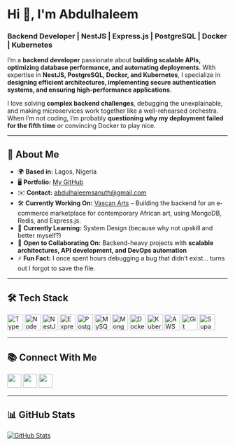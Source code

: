 # Hi 👋, I'm Abdulhaleem  
### Backend Developer | NestJS | Express.js | PostgreSQL | Docker | Kubernetes  

I’m a **backend developer** passionate about **building scalable APIs, optimizing database performance, and automating deployments**. With expertise in **NestJS, PostgreSQL, Docker, and Kubernetes**, I specialize in **designing efficient architectures, implementing secure authentication systems, and ensuring high-performance applications**.  

I love solving **complex backend challenges**, debugging the unexplainable, and making microservices work together like a well-rehearsed orchestra. When I’m not coding, I’m probably **questioning why my deployment failed for the fifth time** or convincing Docker to play nice.  

---  

## 🚀 About Me  
- 🌍 **Based in:** Lagos, Nigeria  
- 🖥️ **Portfolio:** [My GitHub](https://github.com/Abdulhaleem-6)  
- ✉️ **Contact:** [abdulhaleemsanuth@gmail.com](mailto:abdulhaleemsanuth@gmail.com)  
- 🛠️ **Currently Working On:** [Vascan Arts](https://www.vascan.io/) – Building the backend for an e-commerce marketplace for contemporary African art, using MongoDB, Redis, and Express.js. 
- 🧐 **Currently Learning:** System Design (because why not upskill and better myself?)  
- 🤝 **Open to Collaborating On:** Backend-heavy projects with **scalable architectures, API development, and DevOps automation**  
- ⚡ **Fun Fact:** I once spent hours debugging a bug that didn’t exist… turns out I forgot to save the file.  

---  

## 🛠️ Tech Stack  

<p align="left">  
<a href="https://www.typescriptlang.org/" target="_blank"><img src="https://raw.githubusercontent.com/danielcranney/readme-generator/main/public/icons/skills/typescript-colored.svg" width="36" height="36" alt="TypeScript" /></a>  
<a href="https://nodejs.org/en/" target="_blank"><img src="https://raw.githubusercontent.com/danielcranney/readme-generator/main/public/icons/skills/nodejs-colored.svg" width="36" height="36" alt="NodeJS" /></a>  
<a href="https://nestjs.com/" target="_blank"><img src="https://raw.githubusercontent.com/danielcranney/readme-generator/main/public/icons/skills/nestjs-colored.svg" width="36" height="36" alt="NestJS" /></a>  
<a href="https://expressjs.com/" target="_blank"><img src="https://raw.githubusercontent.com/danielcranney/readme-generator/main/public/icons/skills/express-colored.svg" width="36" height="36" alt="Express" /></a>  
<a href="https://www.postgresql.org/" target="_blank"><img src="https://raw.githubusercontent.com/danielcranney/readme-generator/main/public/icons/skills/postgresql-colored.svg" width="36" height="36" alt="PostgreSQL" /></a>  
<a href="https://www.mysql.com/" target="_blank"><img src="https://raw.githubusercontent.com/danielcranney/readme-generator/main/public/icons/skills/mysql-colored.svg" width="36" height="36" alt="MySQL" /></a>  
<a href="https://www.mongodb.com/" target="_blank"><img src="https://raw.githubusercontent.com/danielcranney/readme-generator/main/public/icons/skills/mongodb-colored.svg" width="36" height="36" alt="MongoDB" /></a>  
<a href="https://www.docker.com/" target="_blank"><img src="https://raw.githubusercontent.com/danielcranney/readme-generator/main/public/icons/skills/docker-colored.svg" width="36" height="36" alt="Docker" /></a>  
<a href="https://kubernetes.io/" target="_blank"><img src="https://raw.githubusercontent.com/danielcranney/readme-generator/main/public/icons/skills/kubernetes-colored.svg" width="36" height="36" alt="Kubernetes" /></a>  
<a href="https://aws.amazon.com/" target="_blank"><img src="https://raw.githubusercontent.com/danielcranney/readme-generator/main/public/icons/skills/aws-colored.svg" width="36" height="36" alt="AWS" /></a>  
<a href="https://git-scm.com/" target="_blank"><img src="https://raw.githubusercontent.com/danielcranney/readme-generator/main/public/icons/skills/git-colored.svg" width="36" height="36" alt="Git" /></a>  
<a href="https://supabase.io/" target="_blank"><img src="https://raw.githubusercontent.com/danielcranney/readme-generator/main/public/icons/skills/supabase-colored.svg" width="36" height="36" alt="Supabase" /></a>  
</p>  

---  

## 📚 Connect With Me  
<p align="left">  
<a href="https://github.com/Abdulhaleem-6" target="_blank"><img src="https://raw.githubusercontent.com/danielcranney/readme-generator/main/public/icons/socials/github.svg" width="32" height="32" /></a>  
<a href="https://www.linkedin.com/in/abdulhaleem-sanuth" target="_blank"><img src="https://raw.githubusercontent.com/danielcranney/readme-generator/main/public/icons/socials/linkedin.svg" width="32" height="32" /></a>  
<a href="https://stackoverflow.com/users/20098394/abdulhaleem?tab=profile" target="_blank"><img src="https://raw.githubusercontent.com/danielcranney/readme-generator/main/public/icons/socials/stackoverflow.svg" width="32" height="32" /></a>  
</p>  

---  

## 📊 GitHub Stats  
<p align="left">  
<a href="http://www.github.com/Abdulhaleem-6"><img src="https://github-readme-stats.vercel.app/api?username=Abdulhaleem-6&show_icons=true&count_private=true&title_color=0891b2&text_color=ffffff&icon_color=0891b2&bg_color=1c1917&hide_border=true&show_icons=true" alt="GitHub Stats" /></a>  
</p>

